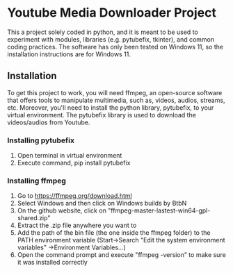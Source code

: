 # Youtube Media Downloader Project

This a project solely coded in python, and it is meant to be used to experiment 
with modules, libraries (e.g. pytubefix, tkinter), and common coding practices.
The software has only been tested on Windows 11, so the installation instructions
are for Windows 11.

## Installation

To get this project to work, you will need ffmpeg, an open-source software that 
offers tools to manipulate multimedia, such as, videos, audios, streams, etc.
Moreover, you'll need to install the python library, pytubefix, to your virtual 
environment. The pytubefix library is used to download the videos/audios from 
Youtube.

### Installing pytubefix

1. Open terminal in virtual environment
2. Execute command, pip install pytubefix

### Installing ffmpeg

1. Go to https://ffmpeg.org/download.html
2. Select Windows and then click on Windows builds by BtbN
3. On the github website, click on "ffmpeg-master-lastest-win64-gpl-shared.zip"
4. Extract the .zip file anywhere you want to
5. Add the path of the bin file (the one inside the ffmpeg folder) to the PATH
   environment variable (Start->Search "Edit the system environment variables"
   ->Environment Variables...)
7. Open the command prompt and execute "ffmpeg -version" to make sure it was
   installed correctly
